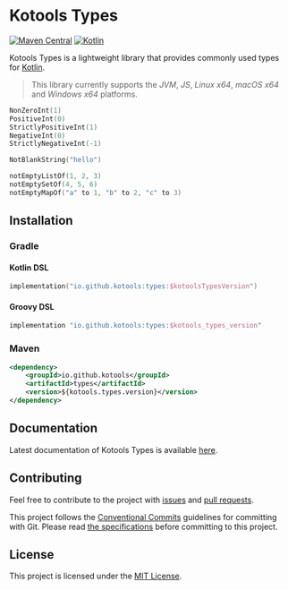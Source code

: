 # Kotools Types

[![Maven Central](https://img.shields.io/maven-central/v/io.github.kotools/types)](https://search.maven.org/artifact/io.github.kotools/types)
[![Kotlin](https://img.shields.io/badge/kotlin-1.5.31-blue.svg?logo=kotlin)][kotlin]

Kotools Types is a lightweight library that provides commonly used types for
[Kotlin].

> This library currently supports the _JVM_, _JS_, _Linux x64_, _macOS x64_ and
> _Windows x64_ platforms.

```kotlin
NonZeroInt(1)
PositiveInt(0)
StrictlyPositiveInt(1)
NegativeInt(0)
StrictlyNegativeInt(-1)

NotBlankString("hello")

notEmptyListOf(1, 2, 3)
notEmptySetOf(4, 5, 6)
notEmptyMapOf("a" to 1, "b" to 2, "c" to 3)
```

[kotlin]: https://kotlinlang.org

## Installation

### Gradle

#### Kotlin DSL

```kotlin
implementation("io.github.kotools:types:$kotoolsTypesVersion")
```

#### Groovy DSL

```groovy
implementation "io.github.kotools:types:$kotools_types_version"
```

### Maven

```xml
<dependency>
    <groupId>io.github.kotools</groupId>
    <artifactId>types</artifactId>
    <version>${kotools.types.version}</version>
</dependency>
```

## Documentation

Latest documentation of Kotools Types is available
[here](https://kotools.github.io/types).

## Contributing

Feel free to contribute to the project with
[issues](https://github.com/kotools/types/issues) and
[pull requests](https://github.com/kotools/types/pulls).

This project follows the [Conventional Commits][conventional-commits] guidelines
for committing with Git.
Please read [the specifications][conventional-commits] before committing to this
project.

[conventional-commits]: https://www.conventionalcommits.org/en/v1.0.0/

## License

This project is licensed under the
[MIT License](https://choosealicense.com/licenses/mit).
